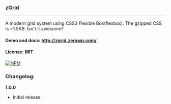 ### zGrid
---

A modern grid system using CSS3 Flexible Box(flexbox). The gzipped CSS is ~1.5KB. Isn't it awesome?

#### Demo and docs: http://zgrid.zerowp.com/
#### License: MIT

[![NPM](https://nodei.co/npm/zgrid.png?compact=true)](https://nodei.co/npm/zgrid/)

### Changelog:

**1.0.0**
 * Initial release


